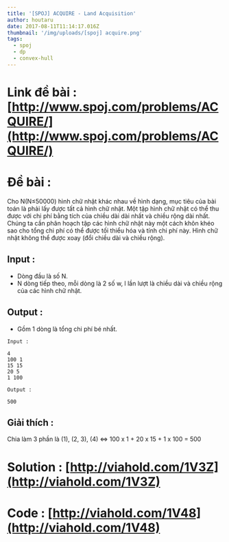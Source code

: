 ```yaml
---
title: '[SPOJ] ACQUIRE - Land Acquisition'
author: houtaru
date: 2017-08-11T11:14:17.016Z
thumbnail: '/img/uploads/[spoj] acquire.png'
tags:
  - spoj
  - dp
  - convex-hull
---
```

# Link đề bài : [http://www.spoj.com/problems/ACQUIRE/](http://www.spoj.com/problems/ACQUIRE/)

# Đề bài :

Cho N(N≤50000) hình chữ nhật khác nhau về hình dạng, mục tiêu của bài toán là phải lấy được tất cả hình chữ nhật. Một tập hình chữ nhật có thể thu được với chi phí bằng tích của chiều dài dài nhất và chiều rộng dài nhất. Chúng ta cần phân hoạch tập các hình chữ nhật này một cách khôn khéo sao cho tổng chi phí có thể được tối thiểu hóa và tính chi phí này. Hình chữ nhật không thể được xoay (đổi chiều dài và chiều rộng).

## Input :

- Dòng đầu là số N.
- N dòng tiếp theo, mỗi dòng là 2 số w, l lần lượt là chiều dài và chiều rộng của các hình chữ nhật.

## Output :

- Gồm 1 dòng là tổng chi phí bé nhất.

```
Input :

4
100 1
15 15
20 5
1 100

Output :

500
```

## Giải thích : 

Chia làm 3 phần là (1), (2, 3), (4) <=> 100 x 1 + 20 x 15 + 1 x 100 = 500

# Solution : [http://viahold.com/1V3Z](http://viahold.com/1V3Z)

# Code : [http://viahold.com/1V48](http://viahold.com/1V48)
